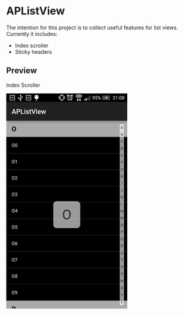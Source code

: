 # APListView

The intention for this project is to collect useful features for list views. Currently it includes:
- Index scroller
- Sticky headers

## Preview

Index Scroller

![screenshot](https://github.com/andrejpoljanec/android-APListView/blob/master/APListView-IndexScroller-Screenshot.png)
